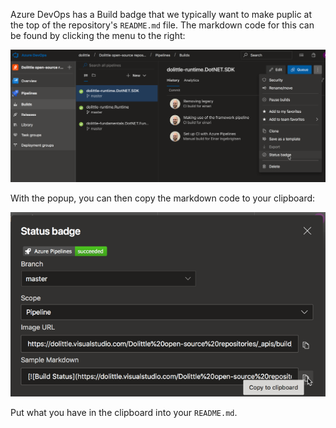 Azure DevOps has a Build badge that we typically want to make puplic at the top of the
repository's `README.md` file. The markdown code for this can be found by clicking the
menu to the right:

![Get status badge](images/azure_devops_status_badge_1.png)

With the popup, you can then copy the markdown code to your clipboard:

![Get status badge markdown code](images/azure_devops_status_badge_2.png)

Put what you have in the clipboard into your `README.md`.
